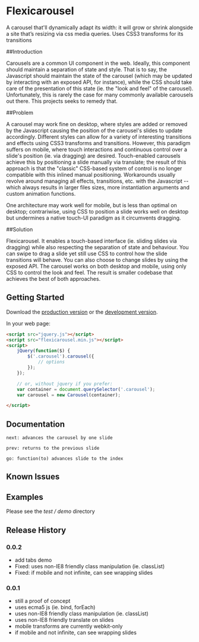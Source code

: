 # Flexicarousel

A carousel that'll dynamically adapt its width: it will grow or shrink alongside a site that’s resizing via css media queries. Uses CSS3 transforms for its transitions

##Introduction

Carousels are a common UI component in the web. Ideally, this component should maintain a separation of state and style. That is to say, the 
Javascript should maintain the state of the carousel (which may be updated by interacting with an exposed API, for instance), while the CSS 
should take care of the presentation of this state (ie. the "look and feel" of the carousel). Unfortunately, this is rarely the case for many 
commonly available carousels out there. This projects seeks to remedy that.


##Problem

A carousel may work fine on desktop, where styles are added or removed by the Javascript causing the position of the carousel's slides to update 
accordingly. Different styles can allow for a variety of interesting transitions and effects using CSS3 transforms and transitions. However, 
this paradigm suffers on mobile, where touch interactions and continuous control over a slide's position (ie. via dragging) are desired. 
Touch-enabled carousels achieve this by positioning a slide manually via translate; the result of this approach is that the "classic" CSS-based 
system of control is no longer compatible with this inlined manual positioning. Workarounds usually revolve around managing all effects,
transitions, etc. with the Javascript -- which always results in larger files sizes, more instantiation arguments and custom animation functions.

One architecture may work well for mobile, but is less than optimal on desktop; contrariwise, using CSS to position a slide works well on desktop
but undermines a native touch-UI paradigm as it circumvents dragging.

##Solution

Flexicarousel. It enables a touch-based interface (ie. sliding slides via dragging) while also respecting the separation of state and behaviour.
You can swipe to drag a slide yet still use CSS to control how the slide transitions will behave. You can also choose to change slides by
using the exposed API. The carousel works on both desktop and mobile, using only CSS to control the look and feel. The result is smaller 
codebase that achieves the best of both approaches.

## Getting Started
Download the [production version][min] or the [development version][max].

[min]: https://raw.github.com/apathetic/flexicarousel/master/dist/flexicarousel.min.js
[max]: https://raw.github.com/apathetic/flexicarousel/master/dist/flexicarousel.js

In your web page:

```html
<script src="jquery.js"></script>
<script src="flexicarousel.min.js"></script>
<script>
	jQuery(function($) {
		$('.carousel').carousel({
			// options
		});
	});

	// or, without jquery if you prefer:
	var container = document.querySelector('.carousel');
	var carousel = new Carousel(container);

</script>
```

## Documentation

	next: advances the carousel by one slide

	prev: returns to the previous slide

	go: function(to) advances slide to the index



## Known Issues

## Examples

Please see the _test / demo_ directory

## Release History
### 0.0.2
* add tabs demo
* Fixed: uses non-IE8 friendly class manipulation (ie. classList)
* Fixed: if mobile and not infinite, can see wrapping slides

### 0.0.1
* still a proof of concept
* uses ecma5 js (ie. bind, forEach)
* uses non-IE8 friendly class manipulation (ie. classList)
* uses non-IE8 friendly translate on slides
* mobile transforms are currently webkit-only
* if mobile and not infinite, can see wrapping slides
